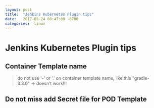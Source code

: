 ```yaml
---
layout: post
title:  "Jenkins Kubernetes Plugin tips"
date:   2017-08-24 08:47:00 -0700
categories:  linux
---
```


# Jenkins Kubernetes Plugin tips

## Container Template name
> do not use '-' or '.' on container template name,  like this "gradle-3.3.0" -> doesn't work!!!

## Do not miss add Secret file for POD Template
